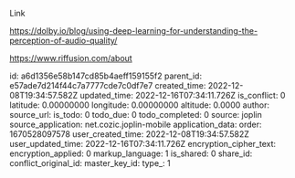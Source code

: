 Link

https://dolby.io/blog/using-deep-learning-for-understanding-the-perception-of-audio-quality/

https://www.riffusion.com/about

id: a6d1356e58b147cd85b4aeff159155f2
parent_id: e57ade7d214f44c7a7777cde7c0df7e7
created_time: 2022-12-08T19:34:57.582Z
updated_time: 2022-12-16T07:34:11.726Z
is_conflict: 0
latitude: 0.00000000
longitude: 0.00000000
altitude: 0.0000
author: 
source_url: 
is_todo: 0
todo_due: 0
todo_completed: 0
source: joplin
source_application: net.cozic.joplin-mobile
application_data: 
order: 1670528097578
user_created_time: 2022-12-08T19:34:57.582Z
user_updated_time: 2022-12-16T07:34:11.726Z
encryption_cipher_text: 
encryption_applied: 0
markup_language: 1
is_shared: 0
share_id: 
conflict_original_id: 
master_key_id: 
type_: 1
